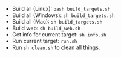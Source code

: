 * Build all (Linux): `bash build_targets.sh`
* Build all (Windows): `sh build_targets.sh`
* Build all (Mac): `sh build_targets.sh` 
* Build web: `sh build_web.sh`
* Get info for current target: `sh info.sh`
* Run current target: `run.sh`
* Run `sh clean.sh` to clean all things.
